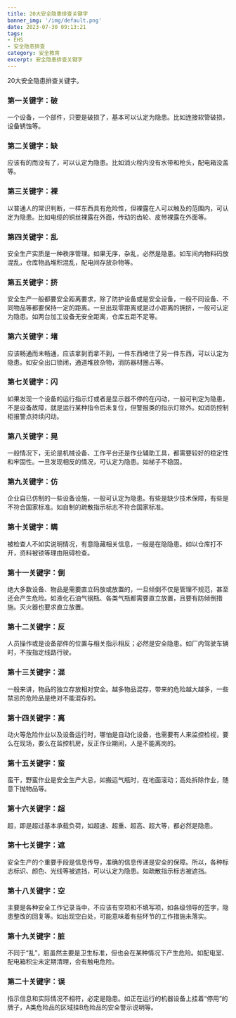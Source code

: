 ```yaml
---
title: 20大安全隐患排查关键字
banner_img: '/img/default.png'
date: 2023-07-30 09:13:21
tags: 
- EHS
- 安全隐患排查
category: 安全教育
excerpt: 安全隐患排查关键字
---
```




20大安全隐患排查关键字。

### 第一关键字：破

一个设备，一个部件，只要是破损了，基本可以认定为隐患。比如连接软管破损，设备锈蚀等。

### 第二关键字：缺

应该有的而没有了，可以认定为隐患。比如消火栓内没有水带和枪头，配电箱没盖等。

### 第三关键字：裸

以普通人的常识判断，一样东西具有危险性，但裸露在人可以触及的范围内，可认定为隐患。比如电缆的铜丝裸露在外面，传动的齿轮、皮带裸露在外面等。

### 第四关键字：乱

安全生产实质是一种秩序管理。如果无序，杂乱，必然是隐患。如车间内物料码放混乱，仓库物品堆积混乱，配电间存放杂物等。

### 第五关键字：挤

安全生产一般都要安全距离要求，除了防护设备或是安全设备，一般不同设备、不同物品等都要保持一定的距离。一旦出现零距离或是过小距离的拥挤，一般可认定为隐患。如两台加工设备无安全距离，仓库五距不足等。

### 第六关键字：堵

应该畅通而未畅通，应该拿到而拿不到，一件东西堵住了另一件东西，可以认定为隐患。如安全出口锁闭，通道堆放杂物，消防器材圈占等。

### 第七关键字：闪

如果发现一个设备的运行指示灯或者是显示器不停的在闪动，一般可判定为隐患，不是设备故障，就是运行某种指令后未复位，但警报类的指示灯除外。如消防控制柜报警点持续闪动。

### 第八关键字：晃

一般情况下，无论是机械设备、工作平台还是作业辅助工具，都需要较好的稳定性和牢固性。一旦发现相反的情况，可认定为隐患。如梯子不稳固。

### 第九关键字：仿

企业自已仿制的一些设备设施，一般可认定为隐患。有些是缺少技术保障，有些是不符合国家标准。如自制的疏散指示标志不符合国家标准。

### 第十关键字：瞒

被检查人不如实说明情况，有意隐藏相关信息，一般是在隐隐患。如以仓库打不开，资料被锁等理由阻碍检查。

### 第十一关键字：倒

绝大多数设备、物品是需要直立码放或放置的，一旦倾倒不仅是管理不规范，甚至还会产生危险。如液化石油气钢瓶、各类气瓶都需要直立放置，且要有防倾倒措施。灭火器也要求直立放置。

### 第十二关键字：反

人员操作或是设备部件的位置与相关指示相反；必然是安全隐患。如厂内驾驶车辆时，不按指定线路行驶。

### 第十三关键字：混

一般来讲，物品的独立存放相对安全。越多物品混存，带来的危险越大越多，一些禁忌的危险品是绝对不能混存的。

### 第十四关键字：离

动火等危险作业以及设备运行时，哪怕是自动化设备，也需要有人来监控检视，要么在现场，要么在监控机房，反正作业期间，人是不能离岗的。

### 第十五关键字：蛮

蛮干，野蛮作业是安全生产大忌，如搬运气瓶时，在地面滚动；高处拆除作业，随意下抛物品等。

### 第十六关键字：超

超，即是超过基本承载负荷，如超速、超重、超高、超大等，都必然是隐患。

### 第十七关键字：遮

安全生产的个重要手段是信息传导，准确的信息传递是安全的保障。所以，各种标志标识、颜色、光线等被遮挡，可以认定为隐患。如疏散指示标志被遮挡。

### 第十八关键字：空

主要是各种安全工作记录当中，不应该有空项和不填写项，如各级领导的签字，隐患整改的回复等。如出现空白处，可能意味着有些环节的工作措施未落实。

### 第十九关键字：脏

不同于“乱”，脏虽然主要是卫生标准，但也会在某种情况下产生危险。如配电室、配电箱积尘未定期清理，会有触电危险。

### 第二十关键字：误

指示信息和实际情况不相符，必定是隐患。如正在运行的机器设备上挂着“停用”的牌子，A类危险品的区域挂B危险品的安全警示说明等。